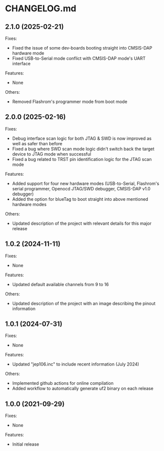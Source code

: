 # CHANGELOG.md
## 2.1.0 (2025-02-21)

Fixes:

 - Fixed the issue of some dev-boards booting straight into CMSIS-DAP hardware mode
 - Fixed USB-to-Serial mode conflict with CMSIS-DAP mode's UART interface
 
Features:
 - None

Others:
 - Removed Flashrom's programmer mode from boot mode
   
## 2.0.0 (2025-02-16)

Fixes:

 - Debug interface scan logic for both JTAG & SWD is now improved as well as safer than before
 - Fixed a bug where SWD scan mode logic didn't switch back the target device to JTAG mode when successful
 - Fixed a bug related to TRST pin identification logic for the JTAG scan mode
 
Features:
 - Added support for four new hardware modes (USB-to-Serial, Flashrom's serial programmer, Openocd JTAG/SWD debugger, CMSIS-DAP v1.0 debugger)
 - Added the option for blueTag to boot straight into above mentioned hardware modes

Others:
 - Updated description of the project with relevant details for this major release

## 1.0.2 (2024-11-11)

Fixes:

 - None
 
Features:
 - Updated default available channels from 9 to 16 

Others:
 - Updated description of the project with an image describing the pinout information

## 1.0.1 (2024-07-31)

Fixes:

 - None
 
Features:
 - Updated "jep106.inc" to include recent information (July 2024)

Others:
 - Implemented github actions for online compilation
 - Added workflow to automatically generate uf2 binary on each release

## 1.0.0 (2021-09-29)

Fixes:

 - None
 
Features:

 - Initial release
